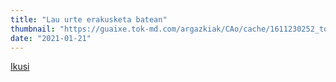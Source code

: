 ```yaml
---
title: "Lau urte erakusketa batean"
thumbnail: "https://guaixe.tok-md.com/argazkiak/CAo/cache/1611230252_tokikom_735x413.jpg"
date: "2021-01-21"
---
```

[Ikusi](https://guaixe.eus/altsasu/1611230253005-lau-urte-erakusketa-batean)
